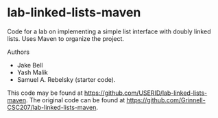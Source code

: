 # lab-linked-lists-maven

Code for a lab on implementing a simple list interface with doubly linked lists. Uses Maven to organize the project.

Authors

* Jake Bell
* Yash Malik
* Samuel A. Rebelsky (starter code).

This code may be found at <https://github.com/USERID/lab-linked-lists-maven>. The original code can be found at <https://github.com/Grinnell-CSC207/lab-linked-lists-maven>.
